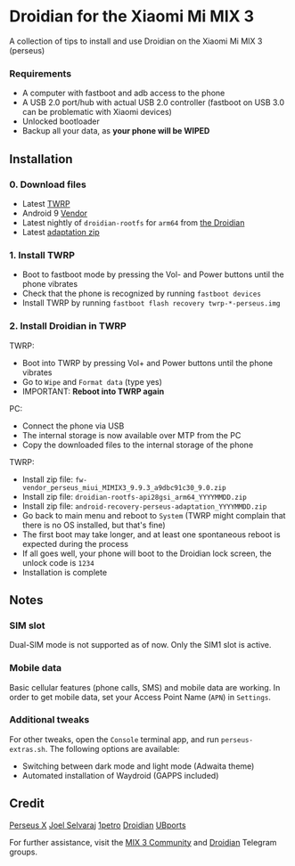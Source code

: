 # Droidian for the Xiaomi Mi MIX 3
A collection of tips to install and use Droidian on the Xiaomi Mi MIX 3 (perseus)

### Requirements
- A computer with fastboot and adb access to the phone
- A USB 2.0 port/hub with actual USB 2.0 controller (fastboot on USB 3.0 can be problematic with Xiaomi devices)
- Unlocked bootloader
- Backup all your data, as **your phone will be WIPED**

## Installation
### 0. Download files
- Latest [TWRP](https://dl.twrp.me/perseus/twrp-3.6.2_9-0-perseus.img)
- Android 9 [Vendor](https://github.com/TryHardDood/mi-vendor-updater/releases/download/perseus-weekly/fw-vendor_perseus_miui_MIMIX3_9.9.3_a9dbc91c30_9.0.zip)
- Latest nightly of `droidian-rootfs` for `arm64` from [the Droidian](https://images.droidian.org/rootfs-api28gsi-all/nightly/arm64/generic/rootfs.zip)
- Latest [adaptation zip](https://github.com/droidian-perseus/android-recovery-perseus-adaptation/releases/download/v1/android-recovery-perseus-adaptation-20220613.zip)

### 1. Install TWRP 
- Boot to fastboot mode by pressing the Vol- and Power buttons until the phone vibrates
- Check that the phone is recognized by running `fastboot devices`
- Install TWRP by running `fastboot flash recovery twrp-*-perseus.img`

### 2. Install Droidian in TWRP
TWRP:
- Boot into TWRP by pressing Vol+ and Power buttons until the phone vibrates
- Go to `Wipe` and `Format data` (type yes)
- IMPORTANT: **Reboot into TWRP again**

PC:
- Connect the phone via USB
- The internal storage is now available over MTP from the PC
- Copy the downloaded files to the internal storage of the phone

TWRP:
- Install zip file: `fw-vendor_perseus_miui_MIMIX3_9.9.3_a9dbc91c30_9.0.zip`
- Install zip file: `droidian-rootfs-api28gsi_arm64_YYYYMMDD.zip` 
- Install zip file: `android-recovery-perseus-adaptation_YYYYMMDD.zip`
- Go back to main menu and reboot to `System` (TWRP might complain that there is no OS installed, but that's fine)
- The first boot may take longer, and at least one spontaneous reboot is expected during the process
- If all goes well, your phone will boot to the Droidian lock screen, the unlock code is `1234`
- Installation is complete

## Notes

### SIM slot
Dual-SIM mode is not supported as of now. Only the SIM1 slot is active.

### Mobile data
Basic cellular features (phone calls, SMS) and mobile data are working. In order to get mobile data, set your Access Point Name (`APN`) in `Settings`.

### Additional tweaks
For other tweaks, open the `Console` terminal app, and run `perseus-extras.sh`.
The following options are available:
- Switching between dark mode and light mode (Adwaita theme)
- Automated installation of Waydroid (GAPPS included)

## Credit
[Perseus X](https://github.com/xperseus-dev)
[Joel Selvaraj](https://github.com/joelselvaraj)
[1petro](https://github.com/1petro)
[Droidian](http://droidian.org/)
[UBports](https://ubuntu-touch.io/)


For further assistance, visit the [MIX 3 Community](https://t.me/MiMix3Global) and [Droidian](https://t.me/droidianlinux) Telegram groups.
